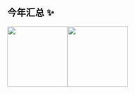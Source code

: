 
## 今年汇总 ✨

<img align="" height="137px" src="https://github-readme-stats.vercel.app/api?username=miemingdouwu&hide_title=true&hide_border=true&show_icons=true&include_all_commits=true&line_height=21&theme=radical" /><img align="" height="137px" src="https://github-readme-stats.vercel.app/api/top-langs/?username=miemingdouwu&layout=compact&hide=javascript,html,css&hide_title=true&hide_border=true&theme=radical&locale=cn" />
